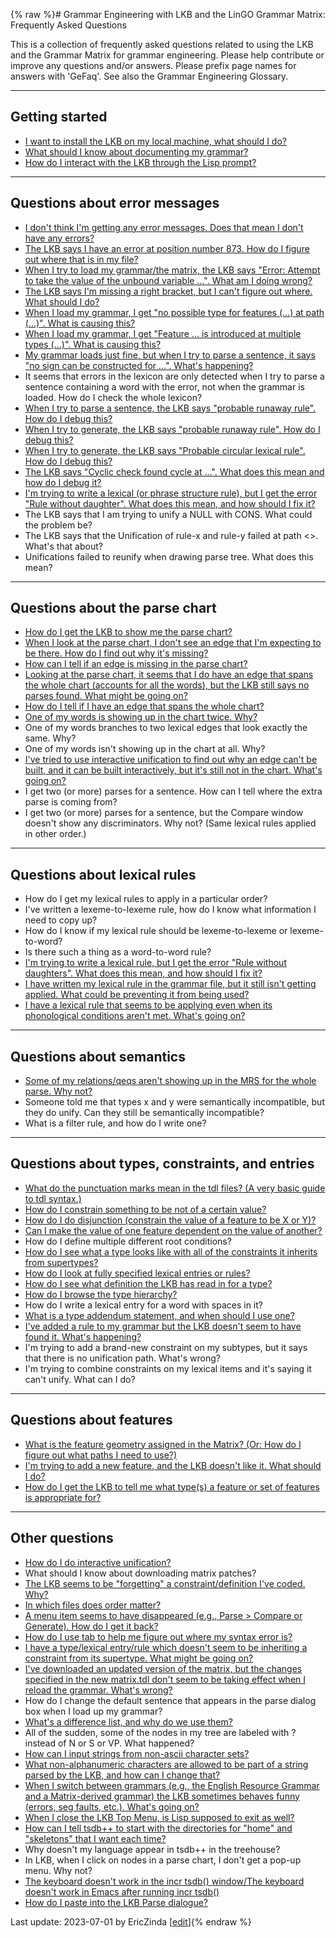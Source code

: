 {% raw %}# Grammar Engineering with LKB and the LinGO Grammar Matrix: Frequently Asked Questions

This is a collection of frequently asked questions related to using the
LKB and the Grammar Matrix for grammar engineering. Please help
contribute or improve any questions and/or answers. Please prefix page
names for answers with 'GeFaq'. See also the Grammar
Engineering Glossary.

* * *

## Getting started

- [I want to install the LKB on my local machine, what should I
do?](https://delph-in.github.io/docs/matrix/GeFaqLkbInstallation)
- [What should I know about documenting my
grammar?](https://delph-in.github.io/docs/matrix/GeFaqGrammarDocumentation)
- [How do I interact with the LKB through the Lisp
prompt?](https://delph-in.github.io/docs/matrix/GeFaqLispPromptTips)

* * *

## Questions about error messages

- [I don't think I'm getting any error messages. Does that mean I
don't have any errors?](https://delph-in.github.io/docs/matrix/GeFaqNoError)
- [The LKB says I have an error at position number 873. How do I
figure out where that is in my file?](https://delph-in.github.io/docs/matrix/GeFaqLoadScript)
- [When I try to load my grammar/the matrix, the LKB says "Error:
Attempt to take the value of the unbound variable ...". What am I
doing wrong?](https://delph-in.github.io/docs/matrix/GeFaqGotoChar)
- [The LKB says I'm missing a right bracket, but I can't figure out
where. What should I do?](https://delph-in.github.io/docs/matrix/GeFaqRightBracket)
- [When I load my grammar, I get "no possible type for features (...)
at path (...)". What is causing this?](https://delph-in.github.io/docs/matrix/GeFaqNoPossibleType)
- [When I load my grammar, I get "Feature ... is introduced at
multiple types (...)". What is causing this?](https://delph-in.github.io/docs/matrix/GeFaqFeatureMultiType)
- [My grammar loads just fine, but when I try to parse a sentence, it
says "no sign can be constructed for ...". What's
happening?](https://delph-in.github.io/docs/matrix/GeFaqNoSign)
- It seems that errors in the lexicon are only detected when I try to
parse a sentence containing a word with the error, not when the
grammar is loaded. How do I check the whole
lexicon?
- [When I try to parse a sentence, the LKB says "probable runaway
rule". How do I debug this?](https://delph-in.github.io/docs/matrix/GeFaqRunawayRule1)
- [When I try to generate, the LKB says "probable runaway rule". How
do I debug this?](https://delph-in.github.io/docs/matrix/GeFaqRunawayRule2)
- [When I try to generate, the LKB says "Probable circular lexical
rule". How do I debug this?](https://delph-in.github.io/docs/matrix/GeFaqCircularLexRule)
- [The LKB says "Cyclic check found cycle at ...". What does this mean
and how do I debug it?](https://delph-in.github.io/docs/matrix/GeFaqCyclicCheck)
- [I'm trying to write a lexical (or phrase structure rule), but I get
the error "Rule without daughter". What does this mean, and how
should I fix it?](https://delph-in.github.io/docs/matrix/GeFaqRuleWithoutDaughter)
- The LKB says that I am trying to unify a NULL with CONS. What could
the problem be?
- The LKB says that the Unification of rule-x and rule-y failed at
path &lt;&gt;. What's that about?
- Unifications failed to reunify when drawing parse tree. What does
this mean?

* * *

## Questions about the parse chart

- [How do I get the LKB to show me the parse chart?](https://delph-in.github.io/docs/matrix/GeFaqShowChart)
- [When I look at the parse chart, I don't see an edge that I'm
expecting to be there. How do I find out why it's
missing?](https://delph-in.github.io/docs/matrix/GeFaqMissingEdge)
- [How can I tell if an edge is missing in the parse
chart?](https://delph-in.github.io/docs/matrix/GeFaqMissingHowTo)
- [Looking at the parse chart, it seems that I do have an edge that
spans the whole chart (accounts for all the words), but the LKB
still says no parses found. What might be going on?](https://delph-in.github.io/docs/matrix/GeFaqRootFail)
- [How do I tell if I have an edge that spans the whole
chart?](https://delph-in.github.io/docs/matrix/GeFaqSpanningEdge)
- [One of my words is showing up in the chart twice.
Why?](https://delph-in.github.io/docs/matrix/GeFaqChartTwice)
- One of my words branches to two lexical edges that look exactly the
same. Why?
- One of my words isn't showing up in the chart at all.
Why?
- [I've tried to use interactive unification to find out why an edge
can't be built, and it can be built interactively, but it's still
not in the chart. What's going on?](https://delph-in.github.io/docs/matrix/GeFaqUnifySurprise)
- I get two (or more) parses for a sentence. How can I tell where the
extra parse is coming from?
- I get two (or more) parses for a sentence, but the Compare window
doesn't show any discriminators. Why not? (Same lexical rules
applied in other order.)

* * *

## Questions about lexical rules

- How do I get my lexical rules to apply in a particular
order?
- I've written a lexeme-to-lexeme rule, how do I know what
information I need to copy up?
- How do I know if my lexical rule should be lexeme-to-lexeme or
lexeme-to-word?
- Is there such a thing as a word-to-word
rule?
- [I'm trying to write a lexical rule, but I get the error "Rule
without daughters". What does this mean, and how should I fix
it?](https://delph-in.github.io/docs/matrix/GeFaqRuleWithoutDaughters)
- [I have written my lexical rule in the grammar file, but it still
isn't getting applied. What could be preventing it from being
used?](https://delph-in.github.io/docs/matrix/GeFaqNoEntry2)
- [I have a lexical rule that seems to be applying even when its
phonological conditions aren't met. What's going
on?](https://delph-in.github.io/docs/matrix/GeFaqOverApplicationLexRule)

* * *

## Questions about semantics

- [Some of my relations/qeqs aren't showing up in the MRS for the
whole parse. Why not?](https://delph-in.github.io/docs/matrix/GeFaqMissingRels)
- Someone told me that types x and y were semantically incompatible,
but they do unify. Can they still be semantically
incompatible?
- What is a filter rule, and how do I write one?

* * *

## Questions about types, constraints, and entries

- [What do the punctuation marks mean in the tdl files? (A very basic
guide to tdl syntax.)](https://delph-in.github.io/docs/matrix/GeFaqTdlSyntax)
- [How do I constrain something to be not of a certain
value?](https://delph-in.github.io/docs/matrix/GeFaqNegValue)
- [How do I do disjunction (constrain the value of a feature to be X
or Y)?](https://delph-in.github.io/docs/matrix/GeFaqDisjunctiveValue)
- [Can I make the value of one feature dependent on the value of
another?](https://delph-in.github.io/docs/matrix/GeFaqDistributedDisjunction)
- How do I define multiple different root
conditions?
- [How do I see what a type looks like with all of the constraints it
inherits from supertypes?](https://delph-in.github.io/docs/matrix/GeFaqExpandedType)
- [How do I look at fully specified lexical entries or
rules?](https://delph-in.github.io/docs/matrix/GeFaqViewEntry)
- [How do I see what definition the LKB has read in for a
type?](https://delph-in.github.io/docs/matrix/GeFaqViewType)
- [How do I browse the type hierarchy?](https://delph-in.github.io/docs/matrix/GeFaqViewHierarchy)
- How do I write a lexical entry for a word with spaces in
it?
- [What is a type addendum statement, and when should I use
one?](https://delph-in.github.io/docs/matrix/GeFaqTypeAddendum)
- [I've added a rule to my grammar but the LKB doesn't seem to have
found it. What's happening?](https://delph-in.github.io/docs/matrix/GeFaqNoRule)
- I'm trying to add a brand-new constraint on my subtypes, but it
says that there is no unification path. What's
wrong?
- I'm trying to combine constraints on my lexical items and it's
saying it can't unify. What can I do?

* * *

## Questions about features

- [What is the feature geometry assigned in the Matrix? (Or: How do I
figure out what paths I need to use?)](https://delph-in.github.io/docs/matrix/GeFaqFeatureGeometry)
- [I'm trying to add a new feature, and the LKB doesn't like it. What
should I do?](https://delph-in.github.io/docs/matrix/GeFaqNewFeature)
- [How do I get the LKB to tell me what type(s) a feature or set of
features is appropriate for?](https://delph-in.github.io/docs/matrix/GeFaqFindTypeForFeatures)

* * *

## Other questions

- [How do I do interactive unification?](https://delph-in.github.io/docs/matrix/GeFaqInteractiveUnify)
- What should I know about downloading matrix
patches?
- [The LKB seems to be "forgetting" a constraint/definition I've
coded. Why?](https://delph-in.github.io/docs/matrix/GeFaqForgottenConstraint)
- [In which files does order matter?](https://delph-in.github.io/docs/matrix/GeFaqOrderMatters)
- [A menu item seems to have disappeared (e.g., Parse &gt; Compare or
Generate). How do I get it back?](https://delph-in.github.io/docs/matrix/GeFaqExpandMenu)
- [How do I use tab to help me figure out where my syntax error
is?](https://delph-in.github.io/docs/matrix/GeFaqTabIndentation)
- [I have a type/lexical entry/rule which doesn't seem to be
inheriting a constraint from its supertype. What might be going
on?](https://delph-in.github.io/docs/matrix/GeFaqConfusingTypo)
- [I've downloaded an updated version of the matrix, but the changes
specified in the new matrix.tdl don't seem to be taking effect when
I reload the grammar. What's wrong?](https://delph-in.github.io/docs/matrix/GeFaqTdlTxt)
- How do I change the default sentence that appears in the parse
dialog box when I load up my grammar?
- [What's a difference list, and why do we use them?](https://delph-in.github.io/docs/matrix/GeFaqDiffList)
- All of the sudden, some of the nodes in my tree are labeled with ?
instead of N or S or VP. What happened?
- [How can I input strings from non-ascii character
sets?](https://delph-in.github.io/docs/matrix/GeFaqUnicodeInput)
- [What non-alphanumeric characters are allowed to be part of a string
parsed by the LKB, and how can I change that?](https://delph-in.github.io/docs/matrix/GeFaqNonAlpha)
- [When I switch between grammars (e.g., the English Resource Grammar
and a Matrix-derived grammar) the LKB sometimes behaves funny
(errors, seg faults, etc.). What's going
on?](https://delph-in.github.io/docs/matrix/GeFaqSwitchingGrammars)
- [When I close the LKB Top Menu, is Lisp supposed to exit as
well?](https://delph-in.github.io/docs/matrix/GeFaqClickX)
- [How can I tell tsdb++ to start with the directories for "home" and
"skeletons" that I want each time?](https://delph-in.github.io/docs/tools/GeFaqTsdbRc)
- Why doesn't my language appear in tsdb++ in the
treehouse?
- In LKB, when I click on nodes in a parse chart, I don't get a
pop-up menu. Why not?
- [The keyboard doesn't work in the incr tsdb() window/The keyboard
doesn't work in Emacs after running incr
tsdb()](https://delph-in.github.io/docs/matrix/GeFaqKeyboardNotWorking)
- [How do I paste into the LKB Parse dialogue?](https://delph-in.github.io/docs/matrix/GeFaqPasteShortcut)

Last update: 2023-07-01 by EricZinda [[edit](https://github.com/delph-in/docs/wiki/GrammarEngineeringFAQ/_edit)]{% endraw %}
